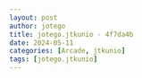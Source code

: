 ```yaml
---
layout: post
author: jotego
title: jotego.jtkunio - 4f7da4b
date: 2024-05-11
categories: [Arcade, jtkunio]
tags: [jotego.jtkunio]
---
```


